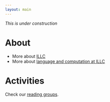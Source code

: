 ```yaml
---
layout: main
---
```


*This is under construction*

# About

* More about [ILLC](//www.illc.uva.nl)
* More about [language and computation at ILLC](http://www.illc.uva.nl/Research/Programmes/laco/)

# Activities

Check our [reading groups](/reading).

